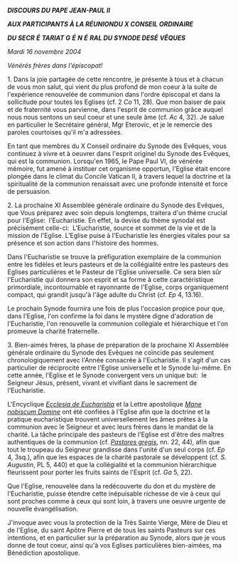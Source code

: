 ***DISCOURS DU PAPE JEAN-PAUL II***

***AUX PARTICIPANTS À LA RÉUNION******DU X CONSEIL ORDINAIRE***

***DU SECR*** ***É*** ***TARIAT G*** ***É*** ***N*** ***É*** ***RAL DU SYNODE DES******É*** ***VÊQUES***

*Mardi 16 novembre 2004*

*Vénérés frères dans l'épiscopat!*

1. Dans la joie partagée de cette rencontre, je présente à tous et à chacun de vous mon salut, qui vient du plus profond de mon coeur à la suite de l'expérience renouvelée de communion dans l'ordre épiscopal et dans la sollicitude pour toutes les Eglises (cf. 2 *Co* 11, 28). Que mon baiser de paix et de fraternité vous parvienne, dans l'esprit de communion grâce auquel nous nous sentons un seul coeur et une seule âme (cf. *Ac* 4, 32). Je salue en particulier le Secrétaire général, Mgr Eterovic, et je le remercie des paroles courtoises qu'il m'a adressées.

En tant que membres du X Conseil ordinaire du Synode des Evêques, vous continuez à vivre et à oeuvrer dans l'esprit originel du Synode des Evêques, qui est la communion. Lorsqu'en 1965, le Pape Paul VI, de vénérée mémoire, fut amené à instituer cet organisme opportun, l'Eglise était encore plongée dans le climat du Concile Vatican II, à travers lequel la doctrine et la spiritualité de la communion renaissait avec une profonde intensité et force de persuasion.

2. La prochaine XI Assemblée générale ordinaire du Synode des Evêques, que Vous préparez avec soin depuis longtemps, traitera d'un thème crucial pour l'Eglise:  l'Eucharistie. En effet, la devise du thème synodal est précisément celle-ci:  L'Eucharistie, source et sommet de la vie et de la mission de l'Eglise. L'Eglise puise à l'Eucharistie les énergies vitales pour sa présence et son action dans l'histoire des hommes.

Dans l'Eucharistie se trouve la préfiguration exemplaire de la communion entre les fidèles et leurs pasteurs et de la collégialité entre les pasteurs des Eglises particulières et le Pasteur de l'Eglise universelle. Ce sera bien sûr l'Eucharistie qui donnera son esprit et sa forme à cette caractéristique primordiale, incontournable et rayonnante de l'Eglise, corps organiquement compact, qui grandit jusqu'à l'âge adulte du Christ (cf. *Ep* 4, 13.16).

Le prochain Synode fournira une fois de plus l'occasion propice pour que, dans l'Eglise, l'on confirme la foi dans le mystère digne d'adoration de l'Eucharistie, l'on renouvelle la communion collégiale et hiérarchique et l'on promeuve la charité fraternelle.

3. Bien-aimés frères, la phase de préparation de la prochaine XI Assemblée générale ordinaire du Synode des Evêques ne coïncide pas seulement chronologiquement avec l'Année consacrée à l'Eucharistie. Il s'agit d'un cas particulier de réciprocité entre l'Eglise universelle et le Synode lui-même. En cette année, l'Eglise et le Synode convergent vers un unique but:  le Seigneur Jésus, présent, vivant et vivifiant dans le sacrement de l'Eucharistie.

L'Encyclique *[Ecclesia de Eucharistia](http://www.vatican.va/edocs/FRA0344/_INDEX.HTM)* et la Lettre apostolique *[Mane nobiscum Domine](/content/john-paul-ii/fr/apost_letters/documents/hf_jp-ii_apl_20041008_mane-nobiscum-domine.html)* ont été confiées à l'Eglise afin que la doctrine et la pratique eucharistique trouvent universellement les âmes prêtes à la communion avec le Seigneur et avec leurs frères dans le mandat de la charité. La tâche principale des pasteurs de l'Eglise est d'être des maîtres authentiques de la communion (cf. *[Pastores gregis](/content/john-paul-ii/fr/apost_exhortations/documents/hf_jp-ii_exh_20031016_pastores-gregis.html)*, nn. 22, 44), afin que tout le troupeau du Seigneur grandisse dans l'unité d'un seul corps (cf. *Ep* 4, 3sq.), afin que les espaces de la charité pastorale se développent (cf. *S. Augustin*, PL 5, 440) et que la collégialité et la communion hiérarchique fleurissent pour porter les fruits saints de l'Esprit (cf. *Ga* 5, 22).

Que l'Eglise, renouvelée dans la redécouverte du don et du mystère de l'Eucharistie, puisse étendre cette inépuisable richesse de vie à ceux qui sont proches comme à ceux qui sont loin, à travers une oeuvre urgente de nouvelle évangélisation.

J'invoque avec vous la protection de la Très Sainte Vierge, Mère de Dieu et de l'Eglise, du saint Apôtre Pierre et de tous les saints Pasteurs sur ces intentions, et en particulier sur la préparation au Synode, alors que je vous donne de tout coeur, ainsi qu'à vos Eglises particulières bien-aimées, ma Bénédiction apostolique.